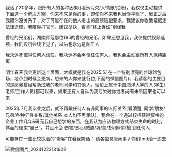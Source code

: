 我活了20多年，跟所有人的各种因果(纠纷/亏欠/人情账/烂账)，我仅仅主动提供下面这一个解决方案，你来不来是你的事，即使你不来我也当作平账了，反正之后我跟你没关系了；对于可能存在的他人提出的高额赔偿要求，我建议你收集证据走法律途径，我陪你打官司，建议尽快，否则“终止诉讼”别怪我

曾经的兄弟们，湖南师范那位195的曾经的兄弟，如果还想见我，我仅提供视频选项，我们没机会线下见了，以后也永远是陌生人

我永远不值得任何人信任，我永远不会再信任任何人，我也会主动跟所有人保持距离

明年春天我会更新这个页面，大概就是我在2025.5.1在一个特别漂亮的台球馆包场，地点到时候会更新，想来的人你来就行(加下面的微信图片)，我请客的主要目的是感激曾经帮助过我的老师同学和其他人，理论上属于中国海洋大学的人(学生/老师/工作人员)都可以来，如果还有人自认为我亏欠过你或者尚有未断因果也可以来

2025年7月我毕业之后，就不再跟任何人有非同事的人际关系(看清楚, 同学/朋友/兄弟/各种异性关系/其他关系 本人均不再承认)，我会在一个通过校招获得资格的企业工作几年&研究我自己想学的东西，在我认为应该物理方式结束生命的时刻，体面的结束“自己”，并且不会 伤害/恶心/威胁/坑/蒙/拐/骗/偷/抢 到任何人

可能存在一些比较执着的“看客”在看我笑话： 请各位莫管闲事 / 你们tmd滚一边去

![微信图片_20241222181922](https://github.com/user-attachments/assets/4b3b52f4-0533-40ef-897f-eabfd180ab55)


